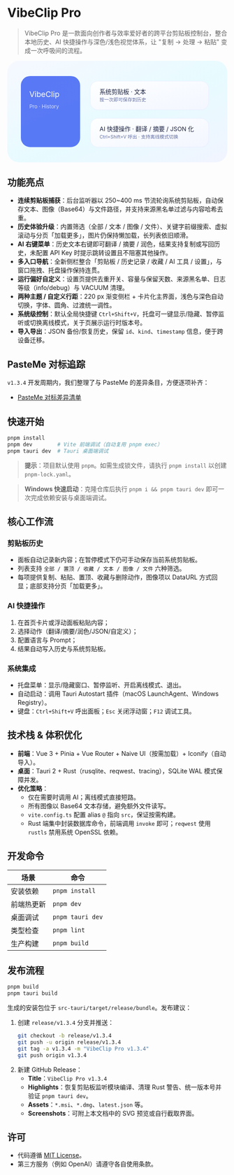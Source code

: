 # VibeClip Pro

> VibeClip Pro 是一款面向创作者与效率爱好者的跨平台剪贴板控制台，整合本地历史、AI 快捷操作与深色/浅色视觉体系，让 "复制 → 处理 → 粘贴" 变成一次呼吸间的流程。

<div align="center">
<svg width="520" height="240" viewBox="0 0 520 240" xmlns="http://www.w3.org/2000/svg" aria-hidden="true">
  <defs>
    <linearGradient id="bg" x1="0%" x2="100%" y1="0%" y2="100%">
      <stop stop-color="#f6f8ff" offset="0%"/>
      <stop stop-color="#e7fbff" offset="55%"/>
      <stop stop-color="#f1f4ff" offset="100%"/>
    </linearGradient>
    <linearGradient id="card" x1="0%" x2="100%" y1="0%" y2="100%">
      <stop stop-color="#ffffff" stop-opacity="0.92" offset="0%"/>
      <stop stop-color="#f3f6ff" stop-opacity="0.95" offset="100%"/>
    </linearGradient>
  </defs>
  <rect width="520" height="240" rx="28" fill="url(#bg)"/>
  <rect x="32" y="36" width="140" height="168" rx="22" fill="#4c6ef5" fill-opacity="0.92"/>
  <text x="52" y="86" font-family="Inter, sans-serif" font-size="18" fill="#ffffff">VibeClip</text>
  <text x="52" y="112" font-family="Inter, sans-serif" font-size="12" fill="#d7e0ff">Pro · History</text>
  <rect x="196" y="48" width="280" height="68" rx="18" fill="url(#card)" stroke="#dfe3ff" stroke-opacity="0.5"/>
  <text x="218" y="78" font-family="Inter, sans-serif" font-size="14" fill="#1c2340">系统剪贴板 · 文本</text>
  <text x="218" y="96" font-family="Inter, sans-serif" font-size="11" fill="#6470a3">按一次即可保存到历史</text>
  <rect x="196" y="136" width="280" height="68" rx="18" fill="url(#card)" stroke="#dfe3ff" stroke-opacity="0.5"/>
  <text x="218" y="166" font-family="Inter, sans-serif" font-size="14" fill="#1c2340">AI 快捷操作 · 翻译 / 摘要 / JSON 化</text>
  <text x="218" y="184" font-family="Inter, sans-serif" font-size="11" fill="#6470a3">Ctrl+Shift+V 呼出 · 支持离线模式切换</text>
</svg>
</div>

## 功能亮点

- **连续剪贴板捕获**：后台监听器以 250~400 ms 节流轮询系统剪贴板，自动保存文本、图像（Base64）与文件路径，并支持来源黑名单过滤与内容哈希去重。
- **历史体验升级**：内置筛选（全部 / 文本 / 图像 / 文件）、关键字前缀搜索、虚拟滚动与分页「加载更多」，图片仍保持懒加载，长列表依旧顺滑。
- **AI 右键菜单**：历史文本右键即可翻译 / 摘要 / 润色，结果支持复制或写回历史，未配置 API Key 时提示跳转设置且不阻塞其他操作。
- **多入口导航**：全新侧栏整合「剪贴板 / 历史记录 / 收藏 / AI 工具 / 设置」，与窗口拖拽、托盘操作保持连贯。
- **运行偏好自定义**：设置页提供去重开关、容量与保留天数、来源黑名单、日志等级（info/debug）与 VACUUM 清理。
- **两种主题 / 自定义行距**：220 px 渐变侧栏 + 卡片化主界面，浅色与深色自动切换，字体、圆角、过渡统一调性。
- **系统级控制**：默认全局快捷键 `Ctrl+Shift+V`，托盘可一键显示/隐藏、暂停监听或切换离线模式，关于页展示运行时版本号。
- **导入导出**：JSON 备份/恢复历史，保留 `id`、`kind`、`timestamp` 信息，便于跨设备迁移。

## PasteMe 对标追踪

`v1.3.4` 开发周期内，我们整理了与 PasteMe 的差异条目，方便逐项补齐：

- [PasteMe 对标差异清单](docs/paste-me-gap-analysis.md)

## 快速开始

```bash
pnpm install
pnpm dev        # Vite 前端调试（自动复用 pnpm exec）
pnpm tauri dev  # Tauri 桌面端调试
```

> **提示**：项目默认使用 `pnpm`。如需生成锁文件，请执行 `pnpm install` 以创建 `pnpm-lock.yaml`。

> **Windows 快速启动**：克隆仓库后执行 `pnpm i && pnpm tauri dev` 即可一次完成依赖安装与桌面端调试。

## 核心工作流

### 剪贴板历史

- 面板自动记录新内容；在暂停模式下仍可手动保存当前系统剪贴板。
- 列表支持 `全部 / 置顶 / 收藏 / 文本 / 图像 / 文件` 六种筛选。
- 每项提供复制、粘贴、置顶、收藏与删除动作，图像项以 DataURL 方式回显；底部支持分页「加载更多」。

### AI 快捷操作

1. 在首页卡片或浮动面板粘贴内容；
2. 选择动作（翻译/摘要/润色/JSON/自定义）；
3. 配置语言与 Prompt；
4. 结果自动写入历史与系统剪贴板。

### 系统集成

- 托盘菜单：显示/隐藏窗口、暂停监听、开启离线模式、退出。
- 自动启动：调用 Tauri Autostart 插件（macOS LaunchAgent、Windows Registry）。
- 键盘：`Ctrl+Shift+V` 呼出面板；`Esc` 关闭浮动窗；`F12` 调试工具。

## 技术栈 & 体积优化

- **前端**：Vue 3 + Pinia + Vue Router + Naive UI（按需加载）+ Iconify（自动导入）。
- **桌面**：Tauri 2 + Rust（rusqlite、reqwest、tracing），SQLite WAL 模式保障并发。
- **优化策略**：
  - 仅在需要时调用 AI；离线模式直接短路。
  - 所有图像以 Base64 文本存储，避免额外文件读写。
  - `vite.config.ts` 配置 alias `@` 指向 `src`，保证按需构建。
  - Rust 端集中封装数据库命令，前端调用 `invoke` 即可；`reqwest` 使用 `rustls` 禁用系统 OpenSSL 依赖。

## 开发命令

| 场景 | 命令 |
|------|------|
| 安装依赖 | `pnpm install` |
| 前端热更新 | `pnpm dev` |
| 桌面调试 | `pnpm tauri dev` |
| 类型检查 | `pnpm lint` |
| 生产构建 | `pnpm build` |

## 发布流程

```bash
pnpm build
pnpm tauri build
```

生成的安装包位于 `src-tauri/target/release/bundle`。发布建议：

1. 创建 `release/v1.3.4` 分支并推送：
   ```bash
   git checkout -b release/v1.3.4
   git push -u origin release/v1.3.4
   git tag -a v1.3.4 -m "VibeClip Pro v1.3.4"
   git push origin v1.3.4
   ```
2. 新建 GitHub Release：
   - **Title**：`VibeClip Pro v1.3.4`
   - **Highlights**：恢复剪贴板监听模块编译、清理 Rust 警告、统一版本号并验证 `pnpm tauri dev`。
   - **Assets**：`*.msi`、`*.dmg`、`latest.json` 等。
   - **Screenshots**：可附上本文档中的 SVG 预览或自行截取界面。

## 许可

- 代码遵循 [MIT License](LICENSE)。
- 第三方服务（例如 OpenAI）请遵守各自使用条款。
